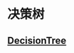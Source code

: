# 决策树
## [DecisionTree](https://github.com/Zahirgeek/Data/blob/master/Machine_Learning/DecisionTree/DecisionTree.ipynb)
